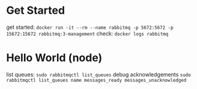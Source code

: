 # Get Started
get started: `docker run -it --rm --name rabbitmq -p 5672:5672 -p 15672:15672 rabbitmq:3-management`
check: `docker logs rabbitmq`
# Hello World (node)
list queues: `sudo rabbitmqctl list_queues`
debug acknowledgements `sudo rabbitmqctl list_queues name messages_ready messages_unacknowledged`
